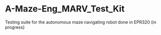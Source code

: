 # A-Maze-Eng_MARV_Test_Kit
Testing suite for the autonomous maze navigating robot done in EPR320 (in progress}
